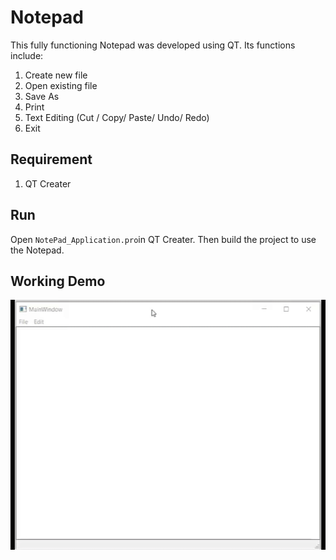 # Notepad 
This fully functioning Notepad was developed using QT. Its functions include:

 1. Create new file
 2. Open existing file
 3. Save As
 4. Print
 5. Text Editing (Cut / Copy/ Paste/ Undo/ Redo)
 6. Exit

## Requirement
1. QT Creater

## Run
Open `NotePad_Application.pro`in QT Creater. Then build the project to use the Notepad.

## **Working Demo**

<img  src="https://github.com/prateeks97/QT5_Applications/blob/main/NotePad_Application/Notepad.gif"  width="600"  height="400"  />

